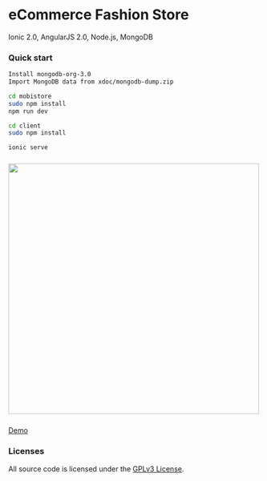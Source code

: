 # eCommerce Fashion Store

Ionic 2.0, AngularJS 2.0, Node.js, MongoDB

### Quick start
```bash
Install mongodb-org-3.0
Import MongoDB data from xdoc/mongodb-dump.zip

cd mobistore
sudo npm install
npm run dev

cd client
sudo npm install

ionic serve
```

<img src="http://101.200.189.57:13333/img/demo.png" height="500px" style="margin: 10px auto;">

<a href="http://101.200.189.57:13333" target="_blank">Demo</a>

### Licenses

All source code is licensed under the [GPLv3 License](LICENSE.md).
